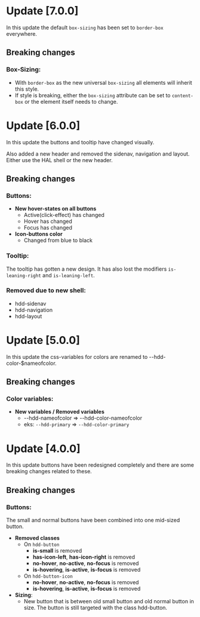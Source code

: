 # Update [7.0.0]
In this update the default `box-sizing` has been set to `border-box` everywhere.

## Breaking changes

### Box-Sizing:
* With `border-box` as the new universal `box-sizing` all elements will inherit this style. 
* If style is breaking, either the `box-sizing` attribute can be set to `content-box` or the element itself needs to change.


# Update [6.0.0]
In this update the buttons and tooltip have changed visually. 

Also added a new header and removed the sidenav, navigation and layout. Either use the HAL shell or the new header.


## Breaking changes

### Buttons:

* **New hover-states on all buttons**
    * Active(click-effect) has changed
    * Hover has changed
    * Focus has changed
* **Icon-buttons color**
    * Changed from blue to black

### Tooltip:
The tooltip has gotten a new design. It has also lost the modifiers `is-leaning-right` and `is-leaning-left`.

### Removed due to new shell:
* hdd-sidenav
* hdd-navigation
* hdd-layout


# Update [5.0.0]
In this update the css-variables for colors are renamed to --hdd-color-$nameofcolor.

## Breaking changes

### Color variables:

* **New variables / Removed variables**
    * --hdd-nameofcolor => --hdd-color-nameofcolor
    * eks: `--hdd-primary` => `--hdd-color-primary`


# Update [4.0.0]
In this update buttons have been redesigned completely and there are some breaking changes related to these.

## Breaking changes

### Buttons:
The small and normal buttons have been combined into one mid-sized button.
* **Removed classes**
    * On `hdd-button`
        * **is-small** is removed
        * **has-icon-left**, **has-icon-right** is removed
        * **no-hover**, **no-active**, **no-focus** is removed
        * **is-hovering**, **is-active**, **is-focus** is removed
    * On `hdd-button-icon`
        * **no-hover**, **no-active**, **no-focus** is removed
        * **is-hovering**, **is-active**, **is-focus** is removed
* **Sizing**:
    * New button that is between old small button and old normal button in size. The button is still targeted with the class hdd-button.
